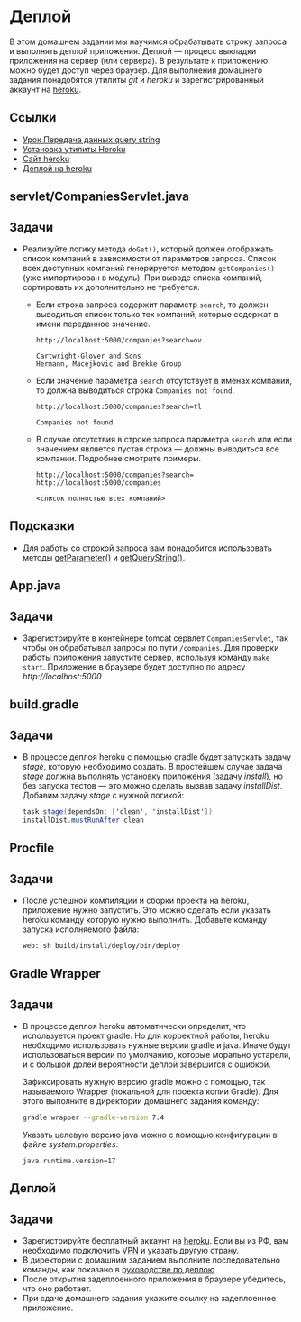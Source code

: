 # Деплой

В этом домашнем задании мы научимся обрабатывать строку запроса и выполнять деплой приложения. Деплой — процесс выкладки приложения на сервер (или сервера). В результате к приложению можно будет доступ через браузер. Для выполнения домашнего задания понадобятся утилиты *git* и *heroku* и зарегистрированный аккаунт на [heroku](https://www.heroku.com/).

## Ссылки

* [Урок Передача данных query string](https://ru.hexlet.io/courses/http_protocol/lessons/query_string/theory_unit)
* [Установка утилиты Heroku](https://devcenter.heroku.com/articles/heroku-cli#download-and-install)
* [Сайт heroku](https://www.heroku.com/)
* [Деплой на heroku](https://devcenter.heroku.com/articles/create-a-java-web-application-using-embedded-tomcat#deploy-to-heroku)

## servlet/CompaniesServlet.java

## Задачи

* Реализуйте логику метода `doGet()`, который должен отображать список компаний в зависимости от параметров запроса. Список всех доступных компаний генерируется методом `getCompanies()` (уже импортирован в модуль). При выводе списка компаний, сортировать их дополнительно не требуется.

  * Если строка запроса содержит параметр `search`, то должен выводиться список только тех компаний, которые содержат в имени переданное значение.

    ```text
    http://localhost:5000/companies?search=ov

    Cartwright-Glover and Sons
    Hermann, Macejkovic and Brekke Group
    ```

  * Если значение параметра `search` отсутствует в именах компаний, то должна выводиться строка `Companies not found`.

    ```text
    http://localhost:5000/companies?search=tl

    Companies not found
    ```

  * В случае отсутствия в строке запроса параметра `search` или если значением является пустая строка — должны выводиться все компании. Подробнее смотрите примеры.

    ```text
    http://localhost:5000/companies?search=
    http://localhost:5000/companies

    <список полностью всех компаний>
    ```

## Подсказки

* Для работы со строкой запроса вам понадобится использовать методы [getParameter()](https://javaee.github.io/javaee-spec/javadocs/javax/servlet/ServletRequest.html#getParameter-java.lang.String-) и [getQueryString()](https://javaee.github.io/javaee-spec/javadocs/javax/servlet/http/HttpServletRequest.html#getQueryString--).

## App.java

## Задачи

* Зарегистрируйте в контейнере tomcat сервлет `CompaniesServlet`, так чтобы он обрабатывал запросы по пути `/companies`. Для проверки работы приложения запустите сервер, используя команду `make start`. Приложение в браузере будет доступно по адресу *http://localhost:5000*

## build.gradle

## Задачи

* В процессе деплоя heroku с помощью gradle будет запускать задачу *stage*, которую необходимо создать. В простейшем случае задача *stage* должна выполнять установку приложения (задачу *install*), но без запуска тестов — это можно сделать вызвав задачу *installDist*. Добавим задачу *stage* с нужной логикой:

  ```java
  task stage(dependsOn: ['clean', 'installDist'])
  installDist.mustRunAfter clean
  ```

## Procfile

## Задачи

* После успешной компиляции и сборки проекта на heroku, приложение нужно запустить. Это можно сделать если указать heroku команду которую нужно выполнить. Добавьте команду запуска исполняемого файла:

  ```bash
  web: sh build/install/deploy/bin/deploy
  ```

## Gradle Wrapper

## Задачи

* В процессе деплоя heroku автоматически определит, что используется проект gradle. Но для корректной работы, heroku необходимо использовать нужные версии gradle и java. Иначе будут использоваться версии по умолчанию, которые морально устарели, и с большой долей вероятности деплой завершится с ошибкой.

    Зафиксировать нужную версию gradle можно с помощью, так называемого Wrapper (локальной для проекта копии Gradle). Для этого выполните в директории домашнего задания команду:

    ```bash
    gradle wrapper --gradle-version 7.4
    ``` 

    Указать целевую версию java можно с помощью конфигурации в файле *system.properties*:

    ```text
    java.runtime.version=17
    ```

## Деплой

## Задачи

* Зарегистрируйте бесплатный аккаунт на [heroku](https://www.heroku.com/). Если вы из РФ, вам необходимо подключить [VPN](https://github.com/Hexlet/hexlet-unblock) и указать другую страну.
* В директории с домашним заданием выполните последовательно команды, как показано в [руководстве по деплою](https://devcenter.heroku.com/articles/create-a-java-web-application-using-embedded-tomcat#deploy-to-heroku)
* После открытия задеплоенного приложения в браузере убедитесь, что оно работает.
* При сдаче домашнего задания укажите ссылку на задеплоенное приложение.
